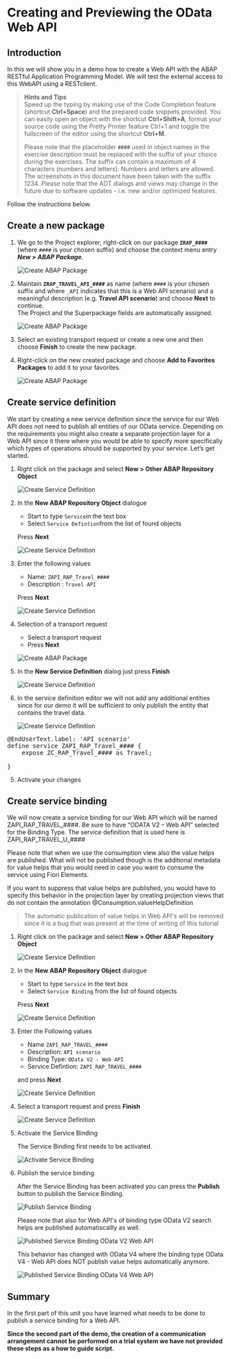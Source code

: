 # Creating and Previewing the OData Web API

## Introduction  

In this we will show you in a demo how to create a Web API with the ABAP RESTful Application Programming Model.
We will test the external access to this WebAPI using a RESTclient.

> **Hints and Tips**    
> Speed up the typing by making use of the Code Completion feature (shortcut **Ctrl+Space**) and the prepared code snippets provided. 
> You can easily open an object with the shortcut **Ctrl+Shift+A**, format your source code using the Pretty Printer feature Ctrl+1 and toggle the fullscreen of the editor using the shortcut **Ctrl+M**.   
>
> Please note that the placeholder **`####`** used in object names in the exercise description must be replaced with the suffix of your choice during the exercises. The suffix can contain a maximum of 4 characters (numbers and letters). Numbers and letters are allowed.  
> The screenshots in this document have been taken with the suffix 1234.
> Please note that the ADT dialogs and views may change in the future due to software updates - i.e. new and/or optimized features.

Follow the instructions below.  

## Create a new package

1. We go to the Project explorer, right-click on our package **`ZRAP_####`** (where `####` is your chosen suffix) and choose the context menu entry **_New > ABAP Package_**.  
   
    ![Create ABAP Package](images/w5u7_01_01.png)
  
2. Maintain **`ZRAP_TRAVEL_API_####`** as name (where `####` is your chosen suffix and where `_API` indicates that this is a Web API scenario) and a meaningful description (e.g. **Travel API scenario**) and choose **Next** to continue.  
The Project and the Superpackage fields are automatically assigned.
   

    ![Create ABAP Package](images/w5u7_01_02.png)
    
  
4. Select an existing transport request or create a new one and then choose **Finish** to create the new package.  
  
5. Right-click on the new created package and choose  **Add to Favorites Packages** to add it to your favorites.  
   

    ![Create ABAP Package](images/w5u7_01_03.png)

    

## Create service definition 

We start by creating a new service definition since the service for our Web API does not need to publish all entities of our OData service.
Depending on the requirements you might also create a separate projection layer for a Web API since it there where you would be able to specify more specifically which types of operations should be supported by your service.
Let’s get started.

1. Right click on the package  and select **New > Other ABAP Repository Object**

   ![Create Service Definition](images/w5u7_04_01.png)

2. In the **New ABAP Repository Object** dialogue 
   - Start to type `Service`in the text box
   - Select `Service Defintion`from the list of found objects
   
   Press **Next**

   ![Create Service Definition](images/w5u7_04_02.png)

2. Enter the following values
   
   - Name: `ZAPI_RAP_Travel_####`
   - Description : `Travel API`
   
   Press **Next**
    
   ![Create Service Definition](images/w5u7_04_03.png)
 
3. Selection of a transport request

   - Select a transport request
   - Press **Next**
   
   ![Create ABAP Package](images/w5u7_04_04.png)

3. In the **New Service Definition** dialog just press **Finish**
   
   ![Create Service Definition](images/w5u7_04_05.png)

4. In the service definition editor we will not add any additional entities since for our demo it will be sufficient to only publish the entity that contains the travel data.

   ![Create Service Definition](images/w5u7_04_06.png)

<pre>
@EndUserText.label: 'API scenario'
define service ZAPI_RAP_Travel_#### {
    expose ZC_RAP_Travel_#### as Travel; 
    
}
</pre>

5. Activate your changes

## Create service binding

We will now create a service binding for our Web API which will be named ZAPI_RAP_TRAVEL_####.
Be sure to have “ODATA V2 – Web API” selected for the Binding Type.
The service definition that is used here is
ZAPI_RAP_TRAVEL_U_####

Please note that when we use the consumption view also the value helps are published.
What will not be published though is the additional metadata for value helps that you would need in case you want to consume the service using Fiori Elements.

If you want to suppress that value helps are published, you would have to specify this behavior in the projection layer by creating projection views that do not contain the annotation 
@Consumption.valueHelpDefinition

> The automatic publication of value helps in Web API's will be removed since it is a bug that was present at the time of writing of this tutorial

1. Right click on the package  and select **New > Other ABAP Repository Object**

   ![Create Service Definition](images/w5u7_04_01.png)

2. In the **New ABAP Repository Object** dialogue 
   - Start to type `Service` in the text box
   - Select `Service Binding` from the list of found objects
   
   Press **Next**

   ![Create Service Definition](images/w5u7_05_02.png)

2. Enter the Following values
   - Name `ZAPI_RAP_TRAVEL_####`
   - Description: `API scenario`
   - Binding Type: `OData V2 - Web API`
   - Service Defintion: `ZAPI_RAP_TRAVEL_####`
   
   and press **Next**    
      
    ![Create Service Definition](images/w5u7_05_03.png)

 3. Select a transport request and press **Finish**
 
    ![Create Service Definition](images/w5u7_05_04.png)

 4. Activate the Service Binding  
   
    The Service Binding first needs to be activated. 

    ![Activate Service Binding](images/w5u7_05_40.png)

 5. Publish the service binding
 
    After the Service Binding has been activated you can press the **Publish** button to publish the Service Binding.
    
    ![Publish Service Binding](images/w5u7_05_41.png)

    Please note that also for Web API's of binding type OData V2 search helps are published automatiscallly as well.  

    ![Published Service Binding OData V2 Web API](images/w5u7_05_42.png)

    This behavior has changed with OData V4 where the binding type OData V4 - Web API does NOT publish value helps automatically anymore.  

    ![Published Service Binding OData V4 Web API](images/w5u7_05_43.png)

## Summary

In the first part of this unit you have learned what needs to be done to publish a service binding for a Web API.

**Since the second part of the demo, the creation of a communication arrangement cannot be performed on a trial system we have not provided these steps as a how to guide script.**



